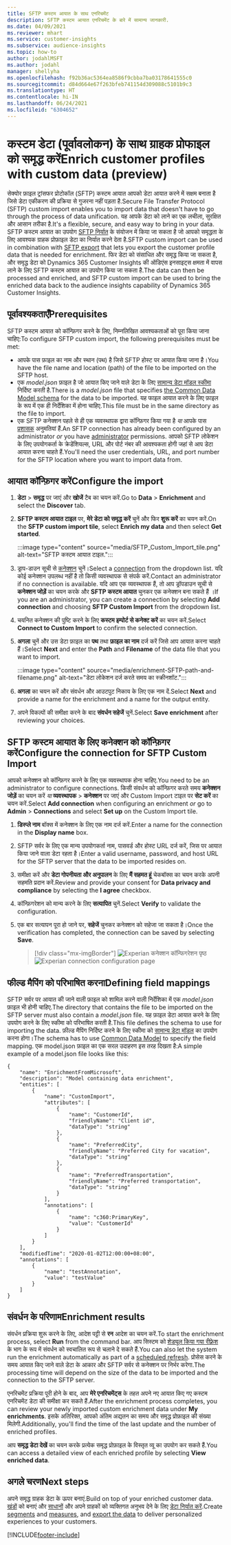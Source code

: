 ```yaml
---
title: SFTP कस्टम आयात के साथ एनरिचमेंट
description: SFTP कस्टम आयात एनरिचमेंट के बारे में सामान्य जानकारी.
ms.date: 04/09/2021
ms.reviewer: mhart
ms.service: customer-insights
ms.subservice: audience-insights
ms.topic: how-to
author: jodahlMSFT
ms.author: jodahl
manager: shellyha
ms.openlocfilehash: f92b36ac5364ea8586f9cbba7ba03178641555c0
ms.sourcegitcommit: d84d664e67f263bfeb741154d309088c5101b9c3
ms.translationtype: HT
ms.contentlocale: hi-IN
ms.lasthandoff: 06/24/2021
ms.locfileid: "6304652"
---
```

# <a name="enrich-customer-profiles-with-custom-data-preview"></a><span data-ttu-id="63faa-103">कस्टम डेटा (पूर्वावलोकन) के साथ ग्राहक प्रोफाइल को समृद्ध करें</span><span class="sxs-lookup"><span data-stu-id="63faa-103">Enrich customer profiles with custom data (preview)</span></span>

<span data-ttu-id="63faa-104">सेक्योर फ़ाइल ट्रांसफर प्रोटोकॉल (SFTP) कस्टम आयात आपको डेटा आयात करने में सक्षम बनाता है जिसे डेटा एकीकरण की प्रक्रिया से गुजरना नहीं पड़ता है.</span><span class="sxs-lookup"><span data-stu-id="63faa-104">Secure File Transfer Protocol (SFTP) custom import enables you to import data that doesn't have to go through the process of data unification.</span></span> <span data-ttu-id="63faa-105">यह आपके डेटा को लाने का एक लचीला, सुरक्षित और आसान तरीका है.</span><span class="sxs-lookup"><span data-stu-id="63faa-105">It's a flexible, secure, and easy way to bring in your data.</span></span> <span data-ttu-id="63faa-106">SFTP कस्टम आयात का उपयोग [SFTP निर्यात](export-sftp.md) के संयोजन में किया जा सकता है जो आपको समृद्धता के लिए आवश्यक ग्राहक प्रोफ़ाइल डेटा का निर्यात करने देता है.</span><span class="sxs-lookup"><span data-stu-id="63faa-106">SFTP custom import can be used in combination with [SFTP export](export-sftp.md) that lets you export the customer profile data that is needed for enrichment.</span></span> <span data-ttu-id="63faa-107">फिर डेटा को संसाधित और समृद्ध किया जा सकता है, और समृद्ध डेटा को Dynamics 365 Customer Insights की ऑडिएंस इनसाइट्स क्षमता में वापस लाने के लिए SFTP कस्टम आयात का उपयोग किया जा सकता है.</span><span class="sxs-lookup"><span data-stu-id="63faa-107">The data can then be processed and enriched, and SFTP custom import can be used to bring the enriched data back to the audience insights capability of Dynamics 365 Customer Insights.</span></span>

## <a name="prerequisites"></a><span data-ttu-id="63faa-108">पूर्वावश्यकताएँ</span><span class="sxs-lookup"><span data-stu-id="63faa-108">Prerequisites</span></span>

<span data-ttu-id="63faa-109">SFTP कस्टम आयात को कॉन्फ़िगर करने के लिए, निम्नलिखित आवश्यकताओं को पूरा किया जाना चाहिए:</span><span class="sxs-lookup"><span data-stu-id="63faa-109">To configure SFTP custom import, the following prerequisites must be met:</span></span>

- <span data-ttu-id="63faa-110">आपके पास फ़ाइल का नाम और स्थान (पथ) है जिसे SFTP होस्ट पर आयात किया जाना है।</span><span class="sxs-lookup"><span data-stu-id="63faa-110">You have the file name and location (path) of the file to be imported on the SFTP host.</span></span>
- <span data-ttu-id="63faa-111">एक *model.json* फ़ाइल है जो आयात किए जाने वाले डेटा के लिए [सामान्य डेटा मॉडल स्कीमा](/common-data-model/) निर्दिष्ट करती है.</span><span class="sxs-lookup"><span data-stu-id="63faa-111">There is a *model.json* file that specifies [the Common Data Model schema](/common-data-model/) for the data to be imported.</span></span> <span data-ttu-id="63faa-112">यह फाइल आयात करने के लिए फ़ाइल के रूप में एक ही निर्देशिका में होना चाहिए.</span><span class="sxs-lookup"><span data-stu-id="63faa-112">This file must be in the same directory as the file to import.</span></span>
- <span data-ttu-id="63faa-113">एक SFTP कनेक्शन पहले से ही एक व्यवस्थापक द्वारा कॉन्फ़िगर किया गया है *या* आपके पास [प्रशासक](permissions.md#administrator) अनुमतियां हैं.</span><span class="sxs-lookup"><span data-stu-id="63faa-113">An SFTP connection has already been configured by an administrator *or* you have [administrator](permissions.md#administrator) permissions.</span></span> <span data-ttu-id="63faa-114">आपको SFTP लोकेशन के लिए उपयोगकर्ता के क्रेडेंशियल्स, URL और पोर्ट नंबर की आवश्यकता होगी जहां से आप डेटा आयात करना चाहते हैं.</span><span class="sxs-lookup"><span data-stu-id="63faa-114">You'll need the user credentials, URL, and port number for the SFTP location where you want to import data from.</span></span>


## <a name="configure-the-import"></a><span data-ttu-id="63faa-115">आयात कॉन्फ़िगर करें</span><span class="sxs-lookup"><span data-stu-id="63faa-115">Configure the import</span></span>

1. <span data-ttu-id="63faa-116">**डेटा** > **समृद्ध** पर जाएं और **खोजें** टैब का चयन करें.</span><span class="sxs-lookup"><span data-stu-id="63faa-116">Go to **Data** > **Enrichment** and select the **Discover** tab.</span></span>

1. <span data-ttu-id="63faa-117">**SFTP कस्टम आयात टाइल** पर, **मेरे डेटा को समृद्ध करें** चुनें और फिर **शुरू करें** का चयन करें.</span><span class="sxs-lookup"><span data-stu-id="63faa-117">On the **SFTP custom import tile**, select **Enrich my data** and then select **Get started**.</span></span>

   :::image type="content" source="media/SFTP_Custom_Import_tile.png" alt-text="SFTP कस्टम आयात टाइल.":::

1. <span data-ttu-id="63faa-119">ड्राप-डाउन सूची से [कनेक्शन](connections.md) चुनें।</span><span class="sxs-lookup"><span data-stu-id="63faa-119">Select a [connection](connections.md) from the dropdown list.</span></span> <span data-ttu-id="63faa-120">यदि कोई कनेक्शन उपलब्ध नहीं है तो किसी व्यवस्थापक से संपर्क करें.</span><span class="sxs-lookup"><span data-stu-id="63faa-120">Contact an administrator if no connection is available.</span></span> <span data-ttu-id="63faa-121">यदि आप एक व्यवस्थापक हैं, तो आप ड्रॉपडाउन सूची से **कनेक्शन जोड़ें** का चयन करके और **SFTP कस्टम आयात** चुनकर एक कनेक्शन बना सकते हैं ।</span><span class="sxs-lookup"><span data-stu-id="63faa-121">If you are an administrator, you can create a connection by selecting **Add connection** and choosing **SFTP Custom Import** from the dropdown list.</span></span>

1. <span data-ttu-id="63faa-122">चयनित कनेक्शन की पुष्टि करने के लिए **कस्टम इम्पोर्ट से कनेक्ट करें** का चयन करें.</span><span class="sxs-lookup"><span data-stu-id="63faa-122">Select **Connect to Custom Import** to confirm the selected connection.</span></span>

1.  <span data-ttu-id="63faa-123">**अगला** चुनें और उस डेटा फ़ाइल का **पथ** तथा **फ़ाइल का नाम** दर्ज करें जिसे आप आयात करना चाहते हैं।</span><span class="sxs-lookup"><span data-stu-id="63faa-123">Select **Next** and enter the **Path** and **Filename** of the data file that you want to import.</span></span>

    :::image type="content" source="media/enrichment-SFTP-path-and-filename.png" alt-text="डेटा लोकेशन दर्ज करते समय का स्क्रीनशॉट.":::

1. <span data-ttu-id="63faa-125">**अगला** का चयन करें और संवर्धन और आउटपुट निकाय के लिए एक नाम दें.</span><span class="sxs-lookup"><span data-stu-id="63faa-125">Select **Next** and provide a name for the enrichment and a name for the output entity.</span></span> 

1. <span data-ttu-id="63faa-126">अपने विकल्पों की समीक्षा करने के बाद **संवर्धन सहेजें** चुनें.</span><span class="sxs-lookup"><span data-stu-id="63faa-126">Select **Save enrichment** after reviewing your choices.</span></span>

## <a name="configure-the-connection-for-sftp-custom-import"></a><span data-ttu-id="63faa-127">SFTP कस्टम आयात के लिए कनेक्शन को कॉन्फ़िगर करें</span><span class="sxs-lookup"><span data-stu-id="63faa-127">Configure the connection for SFTP Custom Import</span></span> 

<span data-ttu-id="63faa-128">आपको कनेक्शन को कॉन्फ़िगर करने के लिए एक व्यवस्थापक होना चाहिए.</span><span class="sxs-lookup"><span data-stu-id="63faa-128">You need to be an administrator to configure connections.</span></span> <span data-ttu-id="63faa-129">किसी संवर्धन को कॉन्फ़िगर करते समय **कनेक्शन जोड़ें** का चयन करें *या* **व्यवस्थापक** > **कनेक्शन** पर जाएं और Custom Import टाइल पर **सेट करें** का चयन करें.</span><span class="sxs-lookup"><span data-stu-id="63faa-129">Select **Add connection** when configuring an enrichment *or* go to **Admin** > **Connections** and select **Set up** on the Custom Import tile.</span></span>

1. <span data-ttu-id="63faa-130">**डिस्प्ले नाम** बॉक्स में कनेक्शन के लिए एक नाम दर्ज करें.</span><span class="sxs-lookup"><span data-stu-id="63faa-130">Enter a name for the connection in the **Display name** box.</span></span>

1. <span data-ttu-id="63faa-131">SFTP सर्वर के लिए एक मान्य उपयोगकर्ता नाम, पासवर्ड और होस्ट URL दर्ज करें, जिस पर आयात किया जाने वाला डेटा रहता है।</span><span class="sxs-lookup"><span data-stu-id="63faa-131">Enter a valid username, password, and host URL for the SFTP server that the data to be imported resides on.</span></span>

1. <span data-ttu-id="63faa-132">समीक्षा करें और **डेटा गोपनीयता और अनुपालन** के लिए **मैं सहमत हूं** चेकबॉक्स का चयन करके अपनी सहमति प्रदान करें.</span><span class="sxs-lookup"><span data-stu-id="63faa-132">Review and provide your consent for **Data privacy and compliance** by selecting the **I agree** checkbox.</span></span>

1. <span data-ttu-id="63faa-133">कॉन्फ़िगरेशन को मान्य करने के लिए **सत्यापित** चुनें.</span><span class="sxs-lookup"><span data-stu-id="63faa-133">Select **Verify** to validate the configuration.</span></span>

1. <span data-ttu-id="63faa-134">एक बार सत्यापन पूरा हो जाने पर, **सहेजें** चुनकर कनेक्शन को सहेजा जा सकता है।</span><span class="sxs-lookup"><span data-stu-id="63faa-134">Once the verification has completed, the connection can be saved by selecting **Save**.</span></span>

   > [!div class="mx-imgBorder"]
   > <span data-ttu-id="63faa-135">![Experian कनेक्शन कॉन्फिगरेशन पृष्ठ](media/enrichment-SFTP-connection.png "Experian कनेक्शन कॉन्फिगरेशन पृष्ठ")</span><span class="sxs-lookup"><span data-stu-id="63faa-135">![Experian connection configuration page](media/enrichment-SFTP-connection.png "Experian connection configuration page")</span></span>


## <a name="defining-field-mappings"></a><span data-ttu-id="63faa-136">फील्ड मैपिंग को परिभाषित करना</span><span class="sxs-lookup"><span data-stu-id="63faa-136">Defining field mappings</span></span> 

<span data-ttu-id="63faa-137">SFTP सर्वर पर आयात की जाने वाली फ़ाइल को शामिल करने वाली निर्देशिका में एक *model.json* फ़ाइल भी होनी चाहिए.</span><span class="sxs-lookup"><span data-stu-id="63faa-137">The directory that contains the file to be imported on the SFTP server must also contain a *model.json* file.</span></span> <span data-ttu-id="63faa-138">यह फ़ाइल डेटा आयात करने के लिए उपयोग करने के लिए स्कीमा को परिभाषित करती है.</span><span class="sxs-lookup"><span data-stu-id="63faa-138">This file defines the schema to use for importing the data.</span></span> <span data-ttu-id="63faa-139">फ़ील्ड मैपिंग निर्दिष्ट करने के लिए स्कीमा को [ सामान्य डेटा मॉडल](/common-data-model/) का उपयोग करना होगा।</span><span class="sxs-lookup"><span data-stu-id="63faa-139">The schema has to use [Common Data Model](/common-data-model/) to specify the field mapping.</span></span> <span data-ttu-id="63faa-140">एक model.json फ़ाइल का एक सरल उदाहरण इस तरह दिखता है:</span><span class="sxs-lookup"><span data-stu-id="63faa-140">A simple example of a model.json file looks like this:</span></span>

```
{
    "name": "EnrichmentFromMicrosoft",
    "description": "Model containing data enrichment",
    "entities": [
        {
            "name": "CustomImport",
            "attributes": [
                {
                    "name": "CustomerId",
                    "friendlyName": "Client id",
                    "dataType": "string"
                },
                {
                    "name": "PreferredCity",
                    "friendlyName": "Preferred City for vacation",
                    "dataType": "string"
                },
                {
                    "name": "PreferredTransportation",
                    "friendlyName": "Preferred transportation",
                    "dataType": "string"
                }
            ],
            "annotations": [
                {
                    "name": "c360:PrimaryKey",
                    "value": "CustomerId"
                }
            ]
        }
    ],
    "modifiedTime": "2020-01-02T12:00:00+08:00",
    "annotations": [
        {
            "name": "testAnnotation",
            "value": "testValue"
        }
    ]
}
```

## <a name="enrichment-results"></a><span data-ttu-id="63faa-141">संवर्धन के परिणाम</span><span class="sxs-lookup"><span data-stu-id="63faa-141">Enrichment results</span></span>

<span data-ttu-id="63faa-142">संवर्धन प्रक्रिया शुरू करने के लिए, आदेश पट्टी से **रन** आदेश का चयन करें.</span><span class="sxs-lookup"><span data-stu-id="63faa-142">To start the enrichment process, select **Run** from the command bar.</span></span> <span data-ttu-id="63faa-143">आप सिस्टम को [शेड्यूल किया गया रीफ़्रेश](system.md#schedule-tab) के भाग के रूप में संवर्धन को स्वचालित रूप से चलाने दे सकते हैं.</span><span class="sxs-lookup"><span data-stu-id="63faa-143">You can also let the system run the enrichment automatically as part of a [scheduled refresh](system.md#schedule-tab).</span></span> <span data-ttu-id="63faa-144">प्रोसेस करने के समय आयात किए जाने वाले डेटा के आकार और SFTP सर्वर से कनेक्शन पर निर्भर करेगा.</span><span class="sxs-lookup"><span data-stu-id="63faa-144">The processing time will depend on the size of the data to be imported and the connection to the SFTP server.</span></span>

<span data-ttu-id="63faa-145">एनरिचमेंट प्रक्रिया पूरी होने के बाद, आप **मेरे एनरिचमेंट्स** के तहत अपने नए आयात किए गए कस्टम एनरिचमेंट डेटा की समीक्षा कर सकते हैं.</span><span class="sxs-lookup"><span data-stu-id="63faa-145">After the enrichment process completes, you can review your newly imported custom enrichment data under **My enrichments**.</span></span> <span data-ttu-id="63faa-146">इसके अतिरिक्त, आपको अंतिम अद्यतन का समय और समृद्ध प्रोफ़ाइल की संख्या मिलेगी.</span><span class="sxs-lookup"><span data-stu-id="63faa-146">Additionally, you'll find the time of the last update and the number of enriched profiles.</span></span>

<span data-ttu-id="63faa-147">आप **समृद्ध डेटा देखें** का चयन करके प्रत्येक समृद्ध प्रोफ़ाइल के विस्तृत व्यू का उपयोग कर सकते हैं.</span><span class="sxs-lookup"><span data-stu-id="63faa-147">You can access a detailed view of each enriched profile by selecting **View enriched data**.</span></span>

## <a name="next-steps"></a><span data-ttu-id="63faa-148">अगले चरण</span><span class="sxs-lookup"><span data-stu-id="63faa-148">Next steps</span></span>

<span data-ttu-id="63faa-149">अपने समृद्ध ग्राहक डेटा के ऊपर बनाएं.</span><span class="sxs-lookup"><span data-stu-id="63faa-149">Build on top of your enriched customer data.</span></span> <span data-ttu-id="63faa-150">[खंडों](segments.md) को बनाएं और [साधानों](measures.md) और अपने ग्राहकों को व्यक्तिगत अनुभव देने के लिए [डेटा निर्यात करें](export-destinations.md).</span><span class="sxs-lookup"><span data-stu-id="63faa-150">Create [segments](segments.md) and [measures](measures.md), and [export the data](export-destinations.md) to deliver personalized experiences to your customers.</span></span>

[!INCLUDE[footer-include](../includes/footer-banner.md)]
